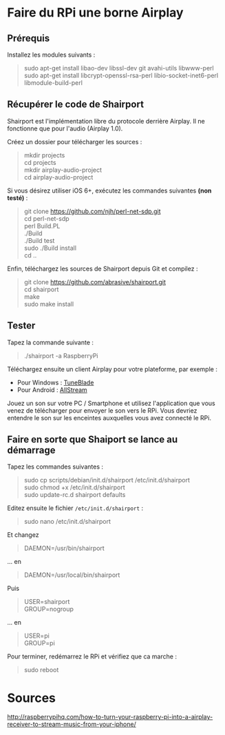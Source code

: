 
# Faire du RPi une borne Airplay

## Prérequis

Installez les modules suivants :
> sudo apt-get install  libao-dev libssl-dev git avahi-utils libwww-perl  
> sudo apt-get install libcrypt-openssl-rsa-perl libio-socket-inet6-perl  libmodule-build-perl

## Récupérer le code de Shairport

Shairport est l'implémentation libre du protocole derrière Airplay. Il ne fonctionne que pour l'audio (Airplay 1.0).

Créez un dossier pour télécharger les sources :
> mkdir projects  
> cd projects  
> mkdir airplay-audio-project  
> cd airplay-audio-project  

Si vous désirez utiliser iOS 6+, exécutez les commandes suivantes **(non testé)** :
> git clone https://github.com/njh/perl-net-sdp.git  
> cd perl-net-sdp  
> perl Build.PL  
> ./Build  
> ./Build test  
> sudo ./Build install  
> cd ..  

Enfin, téléchargez les sources de Shairport depuis Git et compilez :
> git clone https://github.com/abrasive/shairport.git  
> cd shairport  
> make  
> sudo make install  

## Tester

Tapez la commande suivante :
> ./shairport -a RaspberryPi

Téléchargez ensuite un client Airplay pour votre plateforme, par exemple :
- Pour Windows : [TuneBlade](http://tuneblade.com/)
- Pour Android : [AllStream](https://play.google.com/store/apps/details?id=com.kineticgamestudios.airtunes.android)

Jouez un son sur votre PC / Smartphone et utilisez l'application que vous venez de télécharger pour envoyer le son vers le RPi.
Vous devriez entendre le son sur les enceintes auxquelles vous avez connecté le RPi.

## Faire en sorte que Shaiport se lance au démarrage

Tapez les commandes suivantes :
> sudo cp scripts/debian/init.d/shairport /etc/init.d/shairport  
> sudo chmod +x /etc/init.d/shairport  
> sudo update-rc.d shairport defaults  

Editez ensuite le fichier `/etc/init.d/shairport` :
> sudo nano /etc/init.d/shairport

Et changez 
> DAEMON=/usr/bin/shairport

... en
> DAEMON=/usr/local/bin/shairport

Puis 
> USER=shairport  
> GROUP=nogroup  

... en
> USER=pi  
> GROUP=pi

Pour terminer, redémarrez le RPi et vérifiez que ca marche :
> sudo reboot


# Sources

http://raspberrypihq.com/how-to-turn-your-raspberry-pi-into-a-airplay-receiver-to-stream-music-from-your-iphone/













